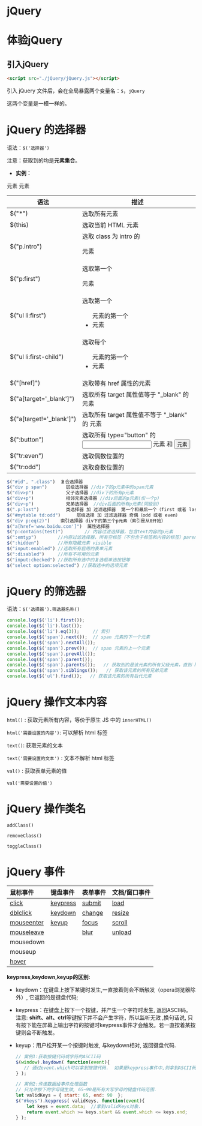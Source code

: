 # jQuery

# 体验jQuery

## 引入jQuery

```html
<script src="./jQuery/jQuery.js"></script>
```

引入 jQuery 文件后，会在全局暴露两个变量名：`$`，`jQuery`

这两个变量是一模一样的。

# jQuery 的选择器

语法：`$('选择器')`

注意：获取到的均是**元素集合**。

- **实例：**

| 语法                     | 描述                                                    |
| ------------------------ | ------------------------------------------------------- |
| $("*")                   | 选取所有元素                                            |
| $(this)                  | 选取当前 HTML 元素                                      |
| $("p.intro")             | 选取 class 为 intro 的 <p> 元素                         |
| $("p:first")             | 选取第一个 <p> 元素                                     |
| $("ul li:first")         | 选取第一个 <ul> 元素的第一个 <li> 元素                  |
| $("ul li:first-child")   | 选取每个 <ul> 元素的第一个 <li> 元素                    |
| $("[href]")              | 选取带有 href 属性的元素                                |
| $("a[target='_blank']")  | 选取所有 target 属性值等于 "_blank" 的 <a> 元素         |
| $("a[target!='_blank']") | 选取所有 target 属性值不等于 "_blank" 的 <a> 元素       |
| $(":button")             | 选取所有 type="button" 的 <input> 元素 和 <button> 元素 |
| $("tr:even")             | 选取偶数位置的 <tr> 元素                                |
| $("tr:odd")              | 选取奇数位置的 <tr> 元素                                |

```js
$("#id", ".class")  复合选择器
$("div p span")       层级选择器 //div下的p元素中的span元素
$("div>p")            父子选择器 //div下的所有p元素
$("div+p")            相邻元素选择器 //div后面的p元素(仅一个p)
$("div~p")            兄弟选择器  //div后面的所有p元素(同级别)
$(".p:last")          类选择器 加 过滤选择器  第一个和最后一个（first 或者 last）
$("#mytable td:odd")      层级选择 加 过滤选择器 奇偶（odd 或者 even）
$("div p:eq(2)")    索引选择器 div下的第三个p元素（索引是从0开始）
$("a[href='www.baidu.com']")  属性选择器
$("p:contains(test)")        // 内容过滤选择器，包含text内容的p元素
$(":emtyp")        //内容过滤选择器，所有空标签（不包含子标签和内容的标签）parent 相反
$(":hidden")       //所有隐藏元素 visible 
$("input:enabled") //选取所有启用的表单元素
$(":disabled")     //所有不可用的元素
$("input:checked") //获取所有选中的复选框单选按钮等
$("select option:selected") //获取选中的选项元素
```

# jQuery 的筛选器

语法：`$('选择器').筛选器名称()`

```js
console.log($('li').first());
console.log($('li').last());
console.log($('li').eq(3));     // 索引
console.log($('span').next());  // span 元素的下一个元素
console.log($('span').nextAll());
console.log($('span').prev());  // span 元素的上一个元素
console.log($('span').prevAll());
console.log($('span').parent());
console.log($('span').parents());   // 获取到的是该元素的所有父级元素，直到 html 为止
console.log($('span').siblings());   // 获取该元素的所有兄弟元素
console.log($('ul').find());   // 获取该元素的所有后代元素
```

# jQuery 操作文本内容

`html()` : 获取元素所有内容，等价于原生 JS 中的 `innerHTML()`

`html('需要设置的内容')`: 可以解析 html 标签

`text()`: 获取元素的文本

`text('需要设置的文本')` : 文本不解析 html 标签

`val()` : 获取表单元素的值

`val('需要设置的值')`

# jQuery 操作类名

`addClass()`

`removeClass()`

`toggleClass()`

# jQuery 事件

| 鼠标事件                                                     | 键盘事件                                                     | 表单事件                                                  | 文档/窗口事件                                             |
| :----------------------------------------------------------- | :----------------------------------------------------------- | :-------------------------------------------------------- | :-------------------------------------------------------- |
| [click](https://www.runoob.com/jquery/event-click.html)      | [keypress](https://www.runoob.com/jquery/event-keypress.html) | [submit](https://www.runoob.com/jquery/event-submit.html) | [load](https://www.runoob.com/jquery/event-load.html)     |
| [dblclick](https://www.runoob.com/jquery/event-dblclick.html) | [keydown](https://www.runoob.com/jquery/event-keydown.html)  | [change](https://www.runoob.com/jquery/event-change.html) | [resize](https://www.runoob.com/jquery/event-resize.html) |
| [mouseenter](https://www.runoob.com/jquery/event-mouseenter.html) | [keyup](https://www.runoob.com/jquery/event-keyup.html)      | [focus](https://www.runoob.com/jquery/event-focus.html)   | [scroll](https://www.runoob.com/jquery/event-scroll.html) |
| [mouseleave](https://www.runoob.com/jquery/event-mouseleave.html) |                                                              | [blur](https://www.runoob.com/jquery/event-blur.html)     | [unload](https://www.runoob.com/jquery/event-unload.html) |
| mousedown                                                    |                                                              |                                                           |                                                           |
| mouseup                                                      |                                                              |                                                           |                                                           |
| [hover](https://www.runoob.com/jquery/event-hover.html)      |                                                              |                                                           |                                                           |

**keypress,keydown,keyup的区别:**

- keydown：在键盘上按下某键时发生,一直按着则会不断触发（opera浏览器除外）, 它返回的是键盘代码;

- keypress：在键盘上按下一个按键，并产生一个字符时发生, 返回ASCII码。注意: **shift、alt、ctrl**等键按下并不会产生字符，所以监听无效 ,换句话说, 只有按下能在屏幕上输出字符的按键时keypress事件才会触发。若一直按着某按键则会不断触发。

- keyup：用户松开某一个按键时触发, 与keydown相对, 返回键盘代码.

  ```js
  // 案例1:获取按键代码或字符的ASCII码
  $(window).keydown( function(event){
     // 通过event.which可以拿到按键代码.  如果是keypress事件中,则拿到ASCII码.
  } );
  
  // 案例2:传递数据给事件处理函数
  // 只允许按下的字母键生效, 65~90是所有大写字母的键盘代码范围.
  let validKeys = { start: 65, end: 90  };
  $("#keys").keypress( validKeys, function(event){
      let keys = event.data;  //拿到validKeys对象.
      return event.which >= keys.start && event.which <= keys.end;
  } );
  ```

  
